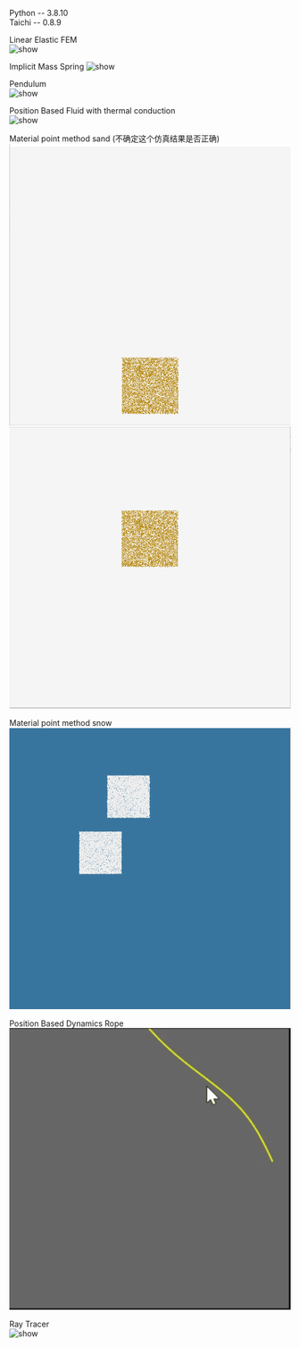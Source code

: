 Python -- 3.8.10  
Taichi -- 0.8.9  

Linear Elastic FEM  
<img src="./results/Linera_Elastic_FEM.gif" alt="show" />  

Implicit Mass Spring
<img src="./results/Implicit Mass Spring.gif" alt="show" />  
  
Pendulum  
<img src="./results/Pendulum.gif" alt="show" />    
  
Position Based Fluid with thermal conduction  
<img src="./results/Fluid_melting.gif" alt="show" />  
  
Material point method sand (不确定这个仿真结果是否正确)  
<img src="./results/mpm_sand0.gif" alt="show" />  
<img src="./results/mpm_sand1.gif" alt="show" />  
  
Material point method snow  
<img src="./results/mpm_snow.gif" alt="show" />  
  
Position Based Dynamics Rope  
<img src="./results/rope.gif" alt="show" />  
  
Ray Tracer  
<img src="./results/RayTracer.gif" alt="show" />  